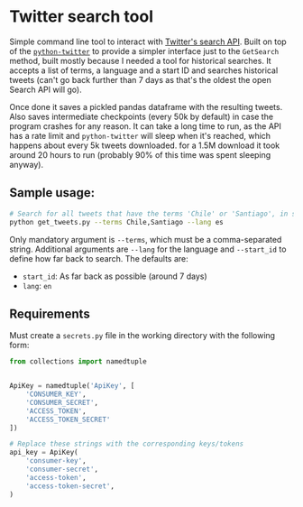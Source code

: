 # Twitter search tool
Simple command line tool to interact with [Twitter's search API](https://developer.twitter.com/en/docs/tweets/search/api-reference/get-search-tweets.html). Built on top of the [`python-twitter`](https://github.com/bear/python-twitter) to provide a simpler interface just to the `GetSearch` method, built mostly because I needed a tool for historical searches. It accepts a list of terms, a language and a start ID and searches historical tweets (can't go back further than 7 days as that's the oldest the open Search API will go). 

Once done it saves a pickled pandas dataframe with the resulting tweets. Also saves intermediate checkpoints (every 50k by default) in case the program crashes for any reason. It can take a long time to run, as the API has a rate limit and `python-twitter` will sleep when it's reached, which happens about every 5k tweets downloaded. for a 1.5M download it took around 20 hours to run (probably 90% of this time was spent sleeping anyway).

## Sample usage:
```bash
# Search for all tweets that have the terms 'Chile' or 'Santiago', in spanish, going as far back as possible
python get_tweets.py --terms Chile,Santiago --lang es
```

Only mandatory argument is `--terms`, which must be a comma-separated string. Additional arguments are `--lang` for the language and `--start_id` to define how far back to search. The defaults are:
- `start_id`: As far back as possible (around 7 days)
- `lang`: `en`

## Requirements
Must create a `secrets.py` file in the working directory with the following form:
```python
from collections import namedtuple


ApiKey = namedtuple('ApiKey', [
    'CONSUMER_KEY',
    'CONSUMER_SECRET',
    'ACCESS_TOKEN',
    'ACCESS_TOKEN_SECRET'
])

# Replace these strings with the corresponding keys/tokens
api_key = ApiKey(
    'consumer-key',
    'consumer-secret',
    'access-token',
    'access-token-secret',
)
```
